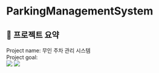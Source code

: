 ParkingManagementSystem
=======================
🚗 프로젝트 요약
-------------
Project name: 무인 주차 관리 시스템   
Project goal:    
 <img src="https://img.shields.io/badge/Python-3776AB?style=plastic&logo=Python&logoColor=white">
 <img src="https://img.shields.io/badge/C#-512BD4?style=plastic&logo=C#&logoColor=white">
